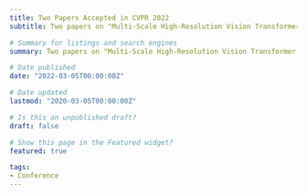 ```yaml
---
title: Two Papers Accepted in CVPR 2022
subtitle: Two papers on "Multi-Scale High-Resolution Vision Transformer for Semantic Segmentation" and "SplitNets\: Designing Neural Architectures for Efficient Distributed Computing on Head-Mounted Systems" are accepted by CVPR'2022. Cheers!

# Summary for listings and search engines
summary: Two papers on "Multi-Scale High-Resolution Vision Transformer for Semantic Segmentation" and "SplitNets\: Designing Neural Architectures for Efficient Distributed Computing on Head-Mounted Systems" are accepted by CVPR'2022.

# Date published
date: "2022-03-05T00:00:00Z"

# Date updated
lastmod: "2020-03-05T00:00:00Z"

# Is this an unpublished draft?
draft: false

# Show this page in the Featured widget?
featured: true

tags:
- Conference
---
```


